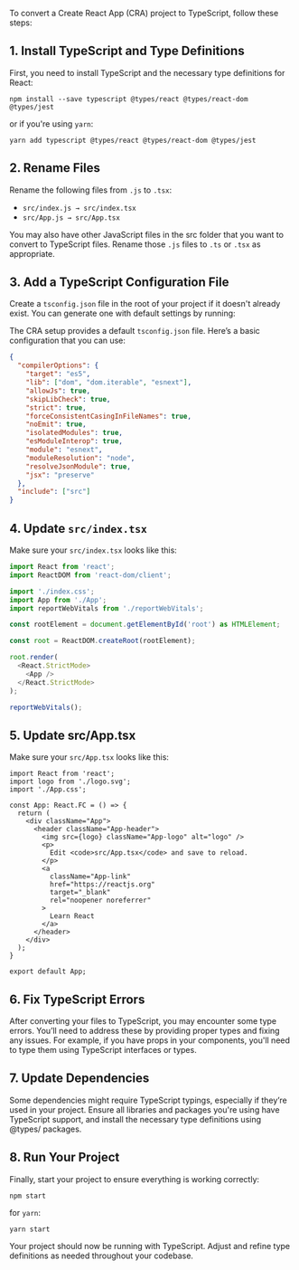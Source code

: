 To convert a Create React App (CRA) project to TypeScript, follow these steps:

## 1. Install TypeScript and Type Definitions
First, you need to install TypeScript and the necessary type definitions for React:

```
npm install --save typescript @types/react @types/react-dom @types/jest
```

or if you're using `yarn`:

```
yarn add typescript @types/react @types/react-dom @types/jest
```

## 2. Rename Files

Rename the following files from `.js` to `.tsx`:

- `src/index.js → src/index.tsx`
- `src/App.js → src/App.tsx`

You may also have other JavaScript files in the src folder that you want to convert to TypeScript files. Rename those `.js` files to `.ts` or `.tsx` as appropriate.

## 3. Add a TypeScript Configuration File
Create a `tsconfig.json` file in the root of your project if it doesn't already exist. You can generate one with default settings by running:

The CRA setup provides a default `tsconfig.json` file. Here’s a basic configuration that you can use:

```json
{
  "compilerOptions": {
    "target": "es5",
    "lib": ["dom", "dom.iterable", "esnext"],
    "allowJs": true,
    "skipLibCheck": true,
    "strict": true,
    "forceConsistentCasingInFileNames": true,
    "noEmit": true,
    "isolatedModules": true,
    "esModuleInterop": true,
    "module": "esnext",
    "moduleResolution": "node",
    "resolveJsonModule": true,
    "jsx": "preserve"
  },
  "include": ["src"]
}
```

## 4. Update `src/index.tsx`

Make sure your `src/index.tsx` looks like this:

```ts
import React from 'react';
import ReactDOM from 'react-dom/client';

import './index.css';
import App from './App';
import reportWebVitals from './reportWebVitals';

const rootElement = document.getElementById('root') as HTMLElement;

const root = ReactDOM.createRoot(rootElement);

root.render(
  <React.StrictMode>
    <App />
  </React.StrictMode>
);

reportWebVitals();

```

## 5. Update src/App.tsx
Make sure your `src/App.tsx` looks like this:

```tsx
import React from 'react';
import logo from './logo.svg';
import './App.css';

const App: React.FC = () => {
  return (
    <div className="App">
      <header className="App-header">
        <img src={logo} className="App-logo" alt="logo" />
        <p>
          Edit <code>src/App.tsx</code> and save to reload.
        </p>
        <a
          className="App-link"
          href="https://reactjs.org"
          target="_blank"
          rel="noopener noreferrer"
        >
          Learn React
        </a>
      </header>
    </div>
  );
}

export default App;
```

## 6. Fix TypeScript Errors
After converting your files to TypeScript, you may encounter some type errors. You’ll need to address these by providing proper types and fixing any issues. For example, if you have props in your components, you'll need to type them using TypeScript interfaces or types.

## 7. Update Dependencies
Some dependencies might require TypeScript typings, especially if they’re used in your project. Ensure all libraries and packages you're using have TypeScript support, and install the necessary type definitions using @types/ packages.

## 8. Run Your Project
Finally, start your project to ensure everything is working correctly:

```
npm start
```

for `yarn`:

```
yarn start
```
Your project should now be running with TypeScript. Adjust and refine type definitions as needed throughout your codebase.